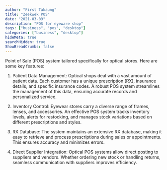 ```yaml
---
author: "First Takaung"
title: "Zeekwek POS"
date: "2021-03-09"
description: "POS for eyeware shop"
tags: ["business", "pos", "desktop"]
categories: ["business", "desktop"]
hideMeta: true
searchHidden: true
ShowBreadCrumbs: false
---
```


Point of Sale (POS) system tailored specifically for optical stores. Here are some key features:

1. Patient Data Management: Optical shops deal with a vast amount of patient data. Each customer has a unique prescription (RX), insurance details, and specific insurance codes. A robust POS system streamlines the management of this data, ensuring accurate records and personalized service.

2. Inventory Control: Eyewear stores carry a diverse range of frames, lenses, and accessories. An effective POS system tracks inventory levels, alerts for restocking, and manages stock variations based on different prescriptions and styles.

3. RX Database: The system maintains an extensive RX database, making it easy to retrieve and process prescriptions during sales or appointments. This ensures accuracy and minimizes errors.

4. Direct Supplier Integration: Optical POS systems allow direct posting to suppliers and vendors. Whether ordering new stock or handling returns, seamless communication with suppliers improves efficiency.